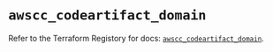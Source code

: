 # `awscc_codeartifact_domain`

Refer to the Terraform Registory for docs: [`awscc_codeartifact_domain`](https://registry.terraform.io/providers/hashicorp/awscc/0.70.0/docs/resources/codeartifact_domain).
